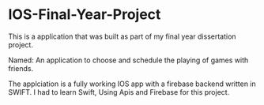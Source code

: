 # IOS-Final-Year-Project

This is a application that was built as part of my final year dissertation project.  

Named: An application to choose and schedule the playing of 
games with friends.

The applciation is a fully working IOS app with a firebase backend written in SWIFT.
I had to learn Swift, Using Apis and Firebase for this project. 

